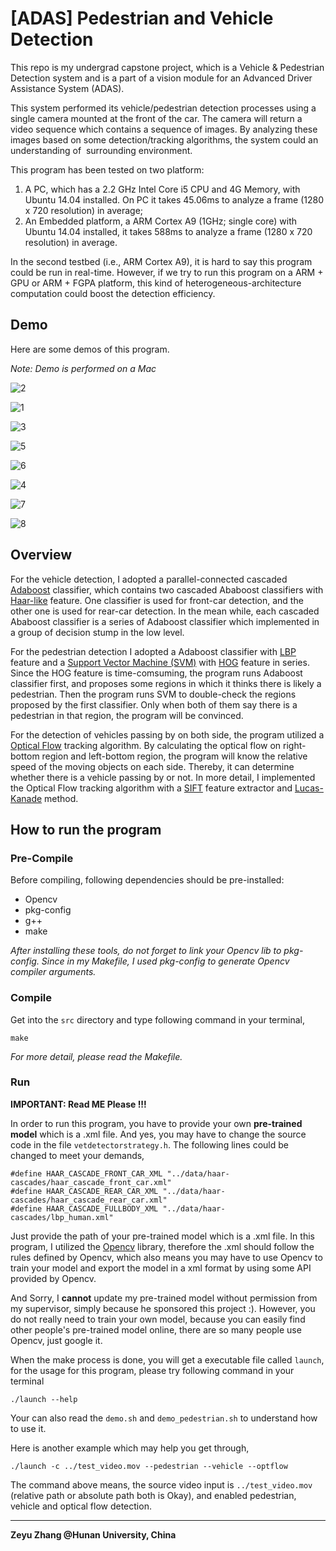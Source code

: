 # [ADAS] Pedestrian and Vehicle Detection

This repo is my undergrad capstone project, which is a Vehicle & Pedestrian Detection system and is a part of a vision module for an Advanced Driver Assistance System (ADAS).

This system performed its vehicle/pedestrian detection processes using a single camera mounted at the front of the car. The camera will return a video sequence which contains a sequence of images. By analyzing these images based on some detection/tracking algorithms, the system could an understanding of  surrounding environment.

This program has been tested on two platform: 

1. A PC, which has a 2.2 GHz Intel Core i5 CPU and 4G Memory, with Ubuntu 14.04 installed. On PC it takes 45.06ms to analyze a frame (1280 x 720 resolution) in average;
2. An Embedded platform, a ARM Cortex A9 (1GHz; single core) with Ubuntu 14.04 installed, it takes 588ms to analyze a frame (1280 x 720 resolution) in average.

In the second testbed (i.e., ARM Cortex A9), it is hard to say this program could be run in real-time. However, if we try to run this program on a ARM + GPU or ARM + FGPA platform, this kind of heterogeneous-architecture computation could boost the detection efficiency.

## Demo

Here are some demos of this program. 

*Note: Demo is performed on a Mac*

![2](demo-pic/2.jpg)

![1](demo-pic/1.jpg)

![3](demo-pic/3.jpg)

![5](demo-pic/5.jpg)

![6](demo-pic/6.jpg)

![4](demo-pic/4.jpg)

![7](demo-pic/7.jpg)

![8](demo-pic/8.jpg)



## Overview

For the vehicle detection, I adopted a parallel-connected cascaded [Adaboost](https://en.wikipedia.org/wiki/AdaBoost) classifier, which contains two cascaded Ababoost classifiers with [Haar-like](https://en.wikipedia.org/wiki/Haar-like_feature) feature. One classifier is used for front-car detection, and the other one is used for rear-car detection. In the mean while, each cascaded Ababoost classifier is a series of Adaboost classifier which implemented in a group of decision stump in the low level.

For the pedestrian detection I adopted a Adaboost classifier with [LBP](https://en.wikipedia.org/wiki/Local_binary_patterns) feature and a [Support Vector Machine (SVM)](https://en.wikipedia.org/wiki/Support_vector_machine) with [HOG](https://en.wikipedia.org/wiki/Histogram_of_oriented_gradients) feature in series. Since the HOG feature is time-comsuming, the program runs Adaboost classifier first, and proposes some regions in which it thinks there is likely a pedestrian. Then the program runs SVM to double-check the regions proposed by the first classifier. Only when both of them say there is a pedestrian in that region, the program will be convinced.

For the detection of vehicles passing by on both side, the program utilized a [Optical Flow](https://en.wikipedia.org/wiki/Optical_flow) tracking algorithm. By calculating the optical flow on right-bottom region and left-bottom region, the program will know the relative speed of the moving objects on each side. Thereby, it can determine whether there is a vehicle passing by or not. In more detail, I implemented the Optical Flow tracking algorithm with a [SIFT](https://en.wikipedia.org/wiki/Scale-invariant_feature_transform) feature extractor and [Lucas-Kanade](https://en.wikipedia.org/wiki/Lucas–Kanade_method) method.



## How to run the program

### Pre-Compile

Before compiling, following dependencies should be pre-installed:

- Opencv
- pkg-config
- g++
- make

*After installing these tools, do not forget to link your Opencv lib to pkg-config. Since in my Makefile, I used pkg-config to generate Opencv compiler arguments.*

### Compile

Get into the `src` directory and type following command in your terminal,

```
make
```

*For more detail, please read the Makefile.*

### Run

**IMPORTANT: Read ME Please !!!**

In order to run this program, you have to provide your own **pre-trained model** which is a .xml file. And yes, you may have to change the source code in the file `vetdetectorstrategy.h`. The following lines could be changed to meet your demands,

```
#define HAAR_CASCADE_FRONT_CAR_XML "../data/haar-cascades/haar_cascade_front_car.xml"
#define HAAR_CASCADE_REAR_CAR_XML "../data/haar-cascades/haar_cascade_rear_car.xml"
#define HAAR_CASCADE_FULLBODY_XML "../data/haar-cascades/lbp_human.xml"
```

Just provide the path of your pre-trained model which is a .xml file. In this program, I utilized the [Opencv](https://www.opencv.org) library, therefore the .xml should follow the rules defined by Opencv, which also means you may have to use Opencv to train your model and export the model in a xml format by using some API provided by Opencv.

And Sorry, I **cannot** update my pre-trained model without permission from my supervisor, simply because he sponsored this project :). However, you do not really need to train your own model, because you can easily find other people's pre-trained model online, there are so many people use Opencv, just google it.



When the make process is done, you will get a executable file called `launch`, for the usage for this program, please try following command in your terminal

```
./launch --help
```

Your can also read the `demo.sh` and `demo_pedestrian.sh` to understand how to use it.

Here is another example which may help you get through,

```
./launch -c ../test_video.mov --pedestrian --vehicle --optflow
```

The command above means, the source video input is `../test_video.mov` (relative path or absolute path both is Okay), and enabled pedestrian, vehicle and optical flow detection.

******



**Zeyu Zhang @Hunan University, China**
